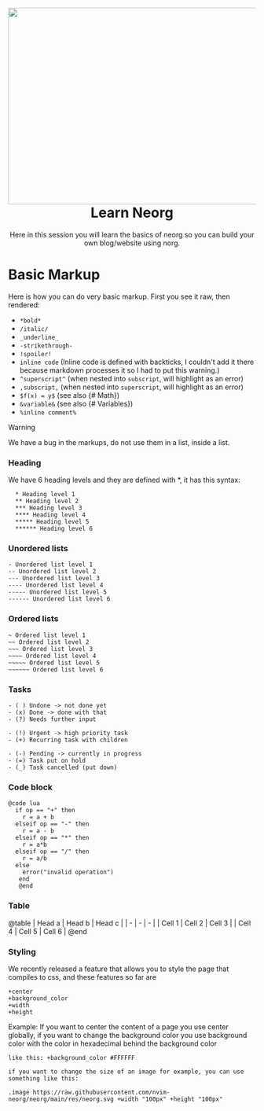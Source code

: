 <h1 align="center">
  <br>
  <a href="https://github.com/nvim-neorg/neorg">
    <img src="https://raw.githubusercontent.com/nvim-neorg/neorg/refs/heads/main/res/neorg.svg" width="600" height="400">
  </a>
  <br>
  Learn Neorg 
  <br>
</h1>

<p align="center"> 
Here in this session you will learn the basics of neorg so you can build your own blog/website using norg.
</p>

# Basic Markup

   Here is how you can do very basic markup. First you see it raw, then rendered:
   - `*bold*`
   - `/italic/`
   - `_underline_`
   - `-strikethrough-`
   - `!spoiler!`
   - `inline code` (Inline code is defined with backticks, I couldn't add it there because markdown processes it so I had to put this warning.)
   - `^superscript^`  (when nested into `subscript`, will highlight as an error)
   - `,subscript,`    (when nested into `superscript`, will highlight as an error)
   - `$f(x) = y$`     (see also {# Math})
   - `&variable&`     (see also {# Variables})
   - `%inline comment%`

  > [!WARNING]
  > We have a bug in the markups, do not use them in a list, inside a list.

### Heading

  We have 6 heading levels and they are defined with *, it has this syntax:
```
  * Heading level 1 
  ** Heading level 2 
  *** Heading level 3 
  **** Heading level 4 
  ***** Heading level 5 
  ****** Heading level 6 
```

### Unordered lists

    - Unordered list level 1
    -- Unordered list level 2
    --- Unordered list level 3
    ---- Unordered list level 4
    ----- Unordered list level 5
    ------ Unordered list level 6

### Ordered lists

    ~ Ordered list level 1
    ~~ Ordered list level 2
    ~~~ Ordered list level 3
    ~~~~ Ordered list level 4
    ~~~~~ Ordered list level 5
    ~~~~~~ Ordered list level 6

### Tasks

    - ( ) Undone -> not done yet
    - (x) Done -> done with that
    - (?) Needs further input

    - (!) Urgent -> high priority task
    - (+) Recurring task with children

    - (-) Pending -> currently in progress
    - (=) Task put on hold
    - (_) Task cancelled (put down)

### Code block

  ```
  @code lua
    if op == "+" then
      r = a + b
    elseif op == "-" then
      r = a - b
    elseif op == "*" then
      r = a*b
    elseif op == "/" then
      r = a/b
    else
      error("invalid operation")
     end  
     @end       
  ```

### Table
  
   @table
      | Head a | Head b | Head c |
      | -      | -      | -      |
      | Cell 1 | Cell 2 | Cell 3 |
      | Cell 4 | Cell 5 | Cell 6 |
   @end

### Styling

  We recently released a feature that allows you to style the page that compiles to css, and these features so far are
  ```
  +center
  +background_color
  +width
  +height
  ```

  Example:
    If you want to center the content of a page you use center globally, if you want to change the background color you use background color with the color in hexadecimal behind the background color
    
    like this: +background_color #FFFFFF
    
    if you want to change the size of an image for example, you can use something like this:
    
    .image https://raw.githubusercontent.com/nvim-neorg/neorg/main/res/neorg.svg +width "100px" +height "100px"